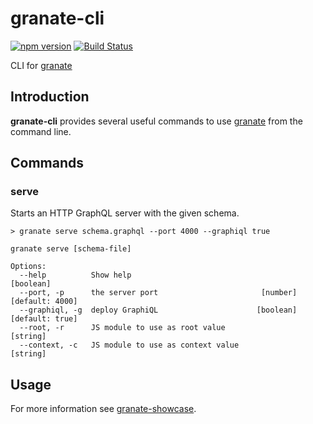 # granate-cli

[![npm version](https://badge.fury.io/js/granate-cli.svg)](https://badge.fury.io/js/granate-cli)
[![Build Status](https://travis-ci.org/almilo/granate-cli.svg?branch=master)](https://travis-ci.org/almilo/granate-cli)

CLI for [granate](https://github.com/almilo/granate)

## Introduction
**granate-cli** provides several useful commands to use [granate](https://github.com/almilo/granate) from the command
line.

## Commands

### serve
Starts an HTTP GraphQL server with the given schema.

```
> granate serve schema.graphql --port 4000 --graphiql true
```

```
granate serve [schema-file]

Options:
  --help          Show help                                            [boolean]
  --port, -p      the server port                       [number] [default: 4000]
  --graphiql, -g  deploy GraphiQL                      [boolean] [default: true]
  --root, -r      JS module to use as root value                        [string]
  --context, -c   JS module to use as context value                     [string]
```

## Usage
For more information see [granate-showcase](https://github.com/almilo/granate-showcase).

